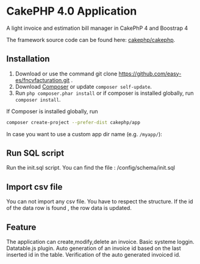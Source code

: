 # CakePHP 4.0 Application 


A light invoice and estimation bill manager in CakePhP 4 and Boostrap 4

The framework source code can be found here: [cakephp/cakephp](https://github.com/cakephp/cakephp).

## Installation
1. Download or use the command git clone  https://github.com/easy-es/fncvfacturation.git .
2. Download [Composer](https://getcomposer.org/doc/00-intro.md) or update `composer self-update`.
3. Run `php composer.phar install` or if composer is installed globally, run `composer install`.

If Composer is installed globally, run

```bash
composer create-project --prefer-dist cakephp/app
```

In case you want to use a custom app dir name (e.g. `/myapp/`):


## Run SQL script

Run the init.sql script. You can find the file :  /config/schema/init.sql

## Import csv file

You can not import any csv file. You have to respect the structure. If the id of the data row is found , the row data is updated.

## Feature

The application can create,modify,delete an invoice.
Basic systeme loggin.
Datatable.js plugin.
Auto generation of an invoice id based on the last inserted id in the table.
Verification of the auto generated invoiced id. 
